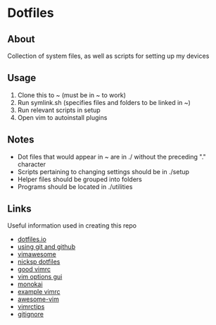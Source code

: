 # Dotfiles

## About

Collection of system files, as well as scripts for setting up my devices

## Usage

1. Clone this to ~ (must be in ~ to work)
2. Run symlink.sh (specifies files and folders to be linked in ~)
3. Run relevant scripts in setup
4. Open vim to autoinstall plugins

## Notes

- Dot files that would appear in ~ are in ./ without the preceding "." character
- Scripts pertaining to changing settings should be in ./setup
- Helper files should be grouped into folders
- Programs should be located in ./utilities

## Links

Useful information used in creating this repo

- [dotfiles.io](https://dotfiles.github.io/)
- [using git and github](http://blog.smalleycreative.com/tutorials/using-git-and-github-to-manage-your-dotfiles/)
- [vimawesome](https://vimawesome.com/)
- [nicksp dotfiles](https://github.com/nicksp/dotfiles)
- [good vimrc](https://dougblack.io/words/a-good-vimrc.html)
- [vim options gui](http://apps.brrm.ru/vim-options/)
- [monokai](https://github.com/sickill/vim-monokai)
- [example vimrc](http://vim.wikia.com/wiki/Example_vimrc)
- [awesome-vim](https://github.com/akrawchyk/awesome-vim)
- [vimrctips](https://www.reddit.com/r/vim/wiki/vimrctips)
- [gitignore](https://www.gitignore.io/)

